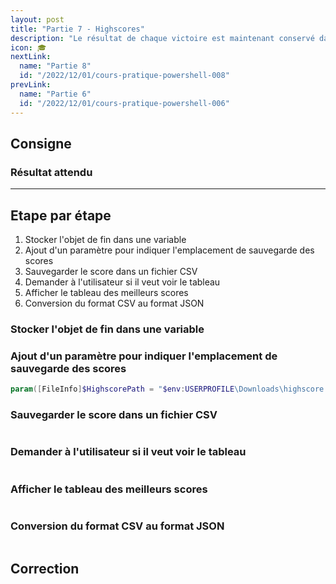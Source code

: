 ```yaml
---
layout: post
title: "Partie 7 - Highscores"
description: "Le résultat de chaque victoire est maintenant conservé dans un fichier externe pour stocker toutes les tentatives du joueur"
icon: 🎓
nextLink:
  name: "Partie 8"
  id: "/2022/12/01/cours-pratique-powershell-008"
prevLink:
  name: "Partie 6"
  id: "/2022/12/01/cours-pratique-powershell-006"
---
```


## Consigne

### Résultat attendu

---

## Etape par étape

1. Stocker l'objet de fin dans une variable
2. Ajout d'un paramètre pour indiquer l'emplacement de sauvegarde des scores
3. Sauvegarder le score dans un fichier CSV
4. Demander à l'utilisateur si il veut voir le tableau
5. Afficher le tableau des meilleurs scores
6. Conversion du format CSV au format JSON

### Stocker l'objet de fin dans une variable

### Ajout d'un paramètre pour indiquer l'emplacement de sauvegarde des scores

```powershell
param([FileInfo]$HighscorePath = "$env:USERPROFILE\Downloads\highscore.csv")
```

### Sauvegarder le score dans un fichier CSV

```powershell

```

### Demander à l'utilisateur si il veut voir le tableau

```powershell

```

### Afficher le tableau des meilleurs scores

```powershell

```

### Conversion du format CSV au format JSON

```powershell

```

## Correction

```powershell


```
